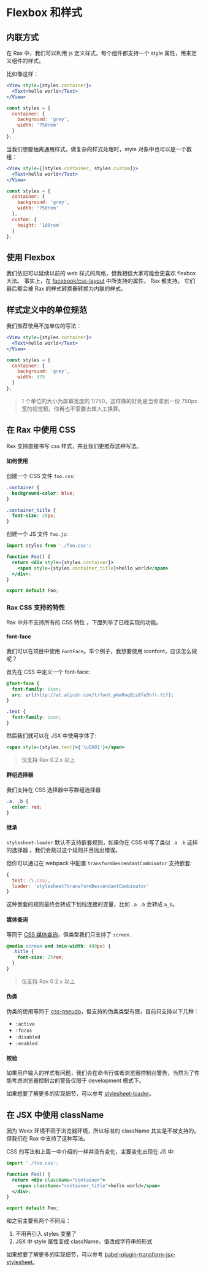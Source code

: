 # Flexbox 和样式

## 内联方式

在 Rax 中，我们可以利用 js 定义样式，每个组件都支持一个 style 属性，用来定义组件的样式。

比如像这样：

```jsx
<View style={styles.container}>
  <Text>hello world</Text>
</View>

const styles = {
  container: {
    background: 'grey',
    width: '750rem'
  }
};
```

当我们想要抽离通用样式，做复杂的样式处理时，style 对象中也可以是一个数组：

```jsx
<View style={[styles.container, styles.custom]}>
  <Text>hello world</Text>
</View>

const styles = {
  container: {
    background: 'grey',
    width: '750rem'
  },
  custom: {
    height: '100rem'
  }
};
```

## 使用 Flexbox

我们依旧可以延续以前的 web 样式的风格，但我相信大家可能会更喜欢 flexbox 大法。 
事实上，在 [facebook/css-layout](https://github.com/facebook/css-layout#supported-attributes) 中所支持的属性， Rax 都支持。 它们最后都会被 Rax 的样式转换器转换为内联的样式。  

## 样式定义中的单位规范

我们推荐使用不加单位的写法：

```jsx
<View style={styles.container}>
  <Text>hello world</Text>
</View>

const styles = {
  container: {
    background: 'grey',
    width: 375
  }
};
```

> 1 个单位的大小为屏幕宽度的 1/750，这样做的好处是当你拿到一份 750px 宽的视觉稿，你再也不需要去做人工换算。

## 在 Rax 中使用 CSS

Rax 支持直接书写 css 样式，并且我们更推荐这种写法。

#### 如何使用

创建一个 CSS 文件 `foo.css`:
```css
.container {
  background-color: blue;
}

.container_title {
  font-size: 20px;
}
```

创建一个 JS 文件 `foo.js`:

```jsx
import styles from './foo.css';

function Foo() {
  return <div style={styles.container}>
    <span style={styles.container_title}>hello world</span>
  </div>;
}

export default Foo;
```

### Rax CSS 支持的特性

Rax 中并不支持所有的 CSS 特性 ，下面列举了已经实现的功能。

#### font-face

我们可以在项目中使用 `FontFace`。举个例子，我想要使用 iconfont，应该怎么做呢？

首先在 CSS 中定义一个 font-face:

```css
@font-face {
  font-family: icon;
  src: url(http://at.alicdn.com/t/font_pkm0oq8is8fo5hfr.ttf);
}

.text {
  font-family: icon;
}
```

然后我们就可以在 JSX 中使用字体了:

```jsx
<span style={styles.text}>{'\uE601'}</span>
```

> 仅支持 Rax 0.2.x 以上

#### 群组选择器

我们支持在 CSS 选择器中写群组选择器

```css
.a, .b {
  color: red;
}
```

#### 继承

`stylesheet-loader` 默认不支持嵌套规则，如果你在 CSS 中写了类似 `.a .b` 这样的选择器 ，我们会跳过这个规则并且抛出错误。

但你可以通过在 webpack 中配置 `transformDescendantCombinator` 支持嵌套:

```js
{
  test: /\.css/,
  loader: 'stylesheet?transformDescendantCombinator'
}
```

这种嵌套的规则最终会转成下划线连接的变量，比如 `.a .b` 会转成 `a_b`。

#### 媒体查询

等同于 [CSS 媒体查询](https://developer.mozilla.org/en-US/docs/Web/CSS/@media)，但类型我们只支持了 `screen`.

```css
@media screen and (min-width: 480px) {
  .title {
    font-size: 25rem;
  }
}
```

> 仅支持 Rax 0.2.x 以上

#### 伪类

伪类的使用等同于 [css-pseudo](https://developer.mozilla.org/en-US/docs/Web/CSS/Pseudo-classes)，但支持的伪类类型有限，目前只支持以下几种：

* `:active`
* `:focus`
* `:disabled`
* `:enabled`

#### 校验

如果用户输入的样式有问题，我们会在命令行或者浏览器控制台警告，当然为了性能考虑浏览器控制台的警告仅限于 development 模式下。

如果想要了解更多的实现细节，可以参考 [stylesheet-loader](https://github.com/alibaba/rax/blob/master/packages/stylesheet-loader/README.md)。

## 在 JSX 中使用 className

因为 Weex 环境不同于浏览器环境，所以标准的 className 其实是不被支持的。但我们在 Rax 中支持了这种写法。

CSS 的写法和上篇一中介绍的一样并没有变化，主要变化出现在 JS 中:

```jsx
import './foo.css';

function Foo() {
  return <div className="container">
    <span className="container_title">hello world</span>
  </div>;
}

export default Foo;
```

和之前主要有两个不同点：

1. 不用再引入 styles 变量了
2. JSX 中 style 属性变成 className，值改成字符串的形式

如果想要了解更多的实现细节，可以参考 [babel-plugin-transform-jsx-stylesheet](https://github.com/alibaba/rax/blob/master/packages/babel-plugin-transform-jsx-stylesheet/README.md)。

